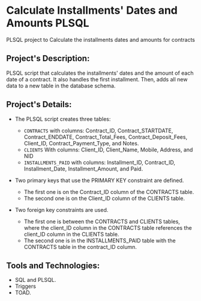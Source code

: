 # Calculate Installments' Dates and Amounts PLSQL
PLSQL project to Calculate the installments dates and amounts for contracts

## Project's Description:
PLSQL script that calculates the installments' dates and the amount of each date of a contract. It also handles the first installment. Then, adds all new data to a new table in the database schema.

## Project's Details:

- The PLSQL script creates three tables:
  - ```CONTRACTS``` with columns:
    Contract_ID, Contract_STARTDATE, Contract_ENDDATE, Contract_Total_Fees, Contract_Deposit_Fees, Client_ID, Contract_Payment_Type, and Notes.
  - ```CLIENTS``` With columns: 
    Client_ID, Client_Name, Mobile, Address, and NID
  - ```INSTALLMENTS_PAID``` with columns: 
    Installment_ID, Contract_ID, Installment_Date, Installment_Amount, and Paid.

- Two primary keys that use the PRIMARY KEY constraint are defined.
  - The first one is on the Contract_ID column of the CONTRACTS table.
  - The second one is on the Client_ID column of the CLIENTS table. 
  
- Two foreign key constraints are used.
  - The first one is between the CONTRACTS and CLIENTS tables, where the client_ID column in the CONTRACTS table references the client_ID column in the CLIENTS table. 
  - The second one is in the INSTALLMENTS_PAID table with the CONTRACTS table in the contract_ID column.

## Tools and Technologies:
- SQL and PLSQL.
- Triggers
- TOAD.
